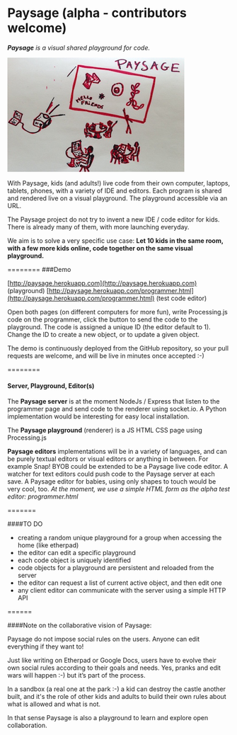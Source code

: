 Paysage (alpha - contributors welcome)
=======
***Paysage*** *is a visual shared playground for code.* 

![image](paysage-mood-sketch.jpg)

With Paysage, kids (and adults!) live code from their own computer, laptops, tablets, phones, with a variety of IDE and editors. Each program is shared and rendered live on a visual playground. The playground accessible via an URL.

The Paysage project do not try to invent a new IDE / code editor for kids. There is already many of them, with more launching everyday.

We aim is to solve a very specific use case: 
**Let 10 kids in the same room, with a few more kids online, code together on the same visual playground.**

========
###Demo

[http://paysage.herokuapp.com](http://paysage.herokuapp.com) (playground)
[http://paysage.herokuapp.com/programmer.html](http://paysage.herokuapp.com/programmer.html) (test code editor)

Open both pages (on different computers for more fun), write Processing.js code on the programmer, click the button to send the code to the playground. The code is assigned a unique ID (the editor default to 1). Change the ID to create a new object, or to update a given object.

The demo is continuously deployed from the GitHub repository, so your pull requests are welcome, and will be live in minutes once accepted :-)

========
#### Server, Playground, Editor(s)
The **Paysage server** is at the moment NodeJs / Express that listen to the programmer page and send code to the renderer using socket.io.
A Python implementation would be interesting for easy local installation.

The **Paysage playground** (renderer) is a JS HTML CSS page using Processing.js

**Paysage editors** implementations will be in a variety of languages, and can be purely textual editors or visual editors or anything in between. For example Snap! BYOB could be extended to be a Paysage live code editor.  A watcher for text editors could push code to the Paysage server at each save. A Paysage editor for babies, using only shapes to touch would be very cool, too. *At the moment, we use a simple HTML form as the alpha test editor: programmer.html*

=======

####TO DO

- creating a random unique playground for a group when accessing the home (like etherpad)
- the editor can edit a specific playground
- each code object is uniquely identified
- code objects for a playground are persistent and reloaded from the server
- the editor can request a list of current active object, and then edit one
- any client editor can communicate with the server using a simple HTTP API 

======

####Note on the collaborative vision of Paysage:

Paysage do not impose social rules on the users. Anyone can edit everything if they want to! 

Just like writing on Etherpad or Google Docs, users have to evolve their own social rules according to their goals and needs. Yes, pranks and edit wars will happen :-) but it’s part of the process. 

In a sandbox (a real one at the park :-) a kid can destroy the castle another built, and it's the role of other kids and adults to build their own rules about what is allowed and what is not.

In that sense Paysage is also a playground to learn and explore open collaboration.



